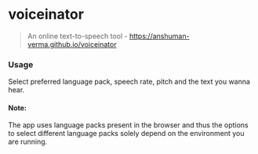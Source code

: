 # voiceinator  

> An online text-to-speech tool - https://anshuman-verma.github.io/voiceinator
  

### Usage

Select preferred language pack, speech rate, pitch and the text you wanna hear.
  

#### Note:

The app uses language packs present in the browser and thus the options to select different language packs solely depend on the environment you are running.
